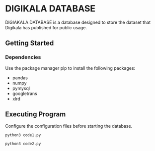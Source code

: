 # DIGIKALA DATABASE

DIGIAKALA DATABASE is a database designed to store the dataset that Digikala has published for public usage.

## Getting Started

### Dependencies
Use the package manager pip to install the following packages:
- pandas
- numpy
- pymysql
- googletrans
- xlrd

## Executing Program
Configure the configuration files before starting the database.
```
python3 code1.py
```
```
python3 code2.py
```

